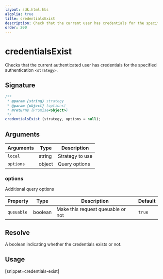 ```yaml
---
layout: sdk.html.hbs
algolia: true
title: credentialsExist
description: Check that the current user has credentials for the specified strategy
order: 200
---
```


# credentialsExist

Checks that the current authenticated user has credentials for the specified authentication `<strategy>`.

## Signature

```javascript
/**
 * @param {string} strategy
 * @param {object} [options]
 * @returns {Promise<object>}
 */
credentialsExist (strategy, options = null);
```

## Arguments

| Arguments    | Type    | Description
|--------------|---------|-------------
| `local` | string | Strategy to use
| `options` | object | Query options

### **options**

Additional query options

| Property     | Type    | Description                       | Default |
| ---------- | ------- | --------------------------------- | ------- |
| `queuable` | boolean | Make this request queuable or not | `true`  |


## Resolve

A boolean indicating whether the credentials exists or not.

## Usage

[snippet=credentials-exist]
